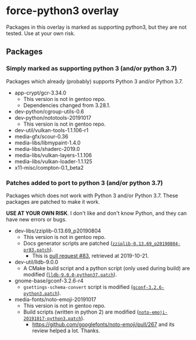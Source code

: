 # force-python3 overlay

Packages in this overlay is marked as supporting python3, but they are not tested.
Use at your own risk.

## Packages

### Simply marked as supporting python 3 (and/or python 3.7)

Packages which already (probably) supports Python 3 and/or Python 3.7.

* app-crypt/gcr-3.34.0
    + This version is not in gentoo repo.
    + Dependencies changed from 3.28.1.
* dev-python/cgroup-utils-0.6
* dev-python/nototools-20191017
    + This version is not in gentoo repo.
* dev-util/vulkan-tools-1.1.106-r1
* media-gfx/scour-0.36
* media-libs/libmypaint-1.4.0
* media-libs/shaderc-2019.0
* media-libs/vulkan-layers-1.1.106
* media-libs/vulkan-loader-1.1.125
* x11-misc/compton-0.1\_beta2

### Patches added to port to python 3 (and/or python 3.7)

Packages which does not work with Python 3 and/or Python 3.7.
These packages are patched to make it work.

**USE AT YOUR OWN RISK**.
I don't like and don't know Python, and they can have new errors or bugs.

* dev-libs/zziplib-0.13.69\_p20190804
    + This version is not in gentoo repo.
    * Docs generator scripts are patched
      ([`zziplib-0.13.69_p20190804-pr83.patch`](dev-libs/zziplib/files/zziplib-0.13.69_p20190804-pr83.patch)).
        - This is [pull request #83](https://github.com/gdraheim/zziplib/pull/83), retrieved at 2019-10-21.
* dev-util/lldb-9.0.0
    + A CMake build script and a python script (only used during build) are modified
      ([`lldb-9.0.0-python37.patch`](dev-util/lldb/files/lldb-9.0.0-python37.patch)).
* gnome-base/gconf-3.2.6-r4
    + `gsettings-schema-convert` script is modified
      ([`gconf-3.2.6-python3.patch`](gnome-base/gconf/files/gconf-3.2.6-python3.patch)).
* media-fonts/noto-emoji-20191017
    + This version is not in gentoo repo.
    + Build scripts (written in python 2) are modified
      ([`noto-emoji-20191017-python3.patch`](media-fonts/noto-emoji/files/noto-emoji-20191017-python3.patch)).
        - <https://github.com/googlefonts/noto-emoji/pull/267> and its review helped a lot. Thanks.
